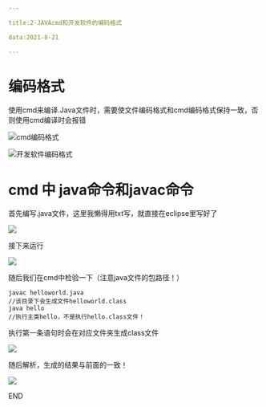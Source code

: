 ```yaml
---

title:2-JAVAcmd和开发软件的编码格式

data:2021-8-21

---
```


# 编码格式

使用cmd来编译.Java文件时，需要使文件编码格式和cmd编码格式保持一致，否则使用cmd编译时会报错

![cmd编码格式](https://hexo-4grmu8ecde66adf2-1306730064.tcloudbaseapp.com/pic/gbk1.png)

![开发软件编码格式](https://hexo-4grmu8ecde66adf2-1306730064.tcloudbaseapp.com/pic/gbk2.png)

# cmd  中 java命令和javac命令

首先编写.java文件，这里我懒得用txt写，就直接在eclipse里写好了

![](https://hexo-4grmu8ecde66adf2-1306730064.tcloudbaseapp.com/pic/helloworld.png)

接下来运行

![](https://hexo-4grmu8ecde66adf2-1306730064.tcloudbaseapp.com/pic/helloworld4.png)

随后我们在cmd中检验一下（注意java文件的包路径！）

``` ba
javac helloworld.java
//该目录下会生成文件helloworld.class
java hello
//执行主类hello，不是执行hello.class文件！
```

执行第一条语句时会在对应文件夹生成class文件

![](https://hexo-4grmu8ecde66adf2-1306730064.tcloudbaseapp.com/pic/helloworld2.png)

随后解析，生成的结果与前面的一致！

![](https://hexo-4grmu8ecde66adf2-1306730064.tcloudbaseapp.com/pic/helloworld3.png)

END
